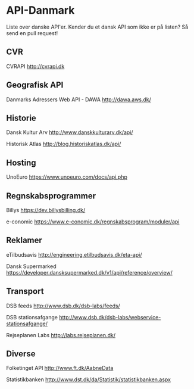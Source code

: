 # API-Danmark
Liste over danske API'er.
Kender du et dansk API som ikke er på listen? Så send en pull request! 

## CVR
CVRAPI
http://cvrapi.dk

## Geografisk API
Danmarks Adressers Web API - DAWA
http://dawa.aws.dk/

## Historie
Dansk Kultur Arv
http://www.danskkulturarv.dk/api/

Historisk Atlas 
http://blog.historiskatlas.dk/api/

## Hosting
UnoEuro
https://www.unoeuro.com/docs/api.php

## Regnskabsprogrammer
Billys
https://dev.billysbilling.dk/

e-conomic
https://www.e-conomic.dk/regnskabsprogram/moduler/api



## Reklamer
eTilbudsavis
http://engineering.etilbudsavis.dk/eta-api/

Dansk Supermarked
https://developer.dansksupermarked.dk/v1/api/reference/overview/


## Transport
DSB feeds
http://www.dsb.dk/dsb-labs/feeds/

DSB stationsafgange
http://www.dsb.dk/dsb-labs/webservice-stationsafgange/

Rejseplanen Labs
http://labs.rejseplanen.dk/

## Diverse
Folketinget API
http://www.ft.dk/AabneData

Statistikbanken
http://www.dst.dk/da/Statistik/statistikbanken.aspx